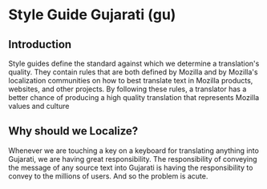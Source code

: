 # Style Guide Gujarati (gu)

## Introduction

Style guides define the standard against which we determine a translation's quality. They contain rules that are both defined by Mozilla and by Mozilla's localization communities on how to best translate text in Mozilla products, websites, and other projects. By following these rules, a translator has a better chance of producing a high quality translation that represents Mozilla values and culture

## Why should we Localize?

Whenever we are touching a key on a keyboard for translating anything into Gujarati, we are having great responsibility. The responsibility of conveying the message of any source text into Gujarati is having the responsibility to convey to the millions of users. And so the problem is acute. 
